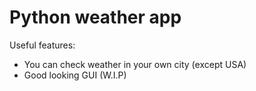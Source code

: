 # Python weather app
Useful features:
 * You can check weather in your own city (except USA)
 * Good looking GUI (W.I.P)


